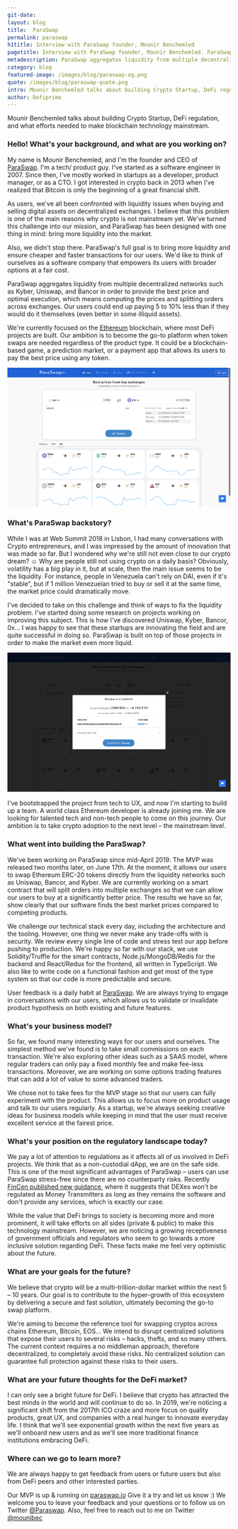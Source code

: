 ```yaml
---
git-date: 
layout: blog
title:  ParaSwap
permalink: paraswap
h1title: Interview with ParaSwap founder, Mounir Benchemled
pagetitle: Interview with ParaSwap founder, Mounir Benchemled. ParaSwap Review.
metadescription: ParaSwap aggregates liquidity from multiple decentralized networks such as Kyber, Uniswap, and Bancor in order to provide the best price and optimal execution, which means computing the prices and splitting orders across exchanges.
category: blog
featured-image: /images/blog/paraswap-og.png
quote: /images/blog/paraswap-quote.png
intro: Mounir Benchemled talks about building Crypto Startup, DeFi regulation, and what efforts needed to make blockchain technology mainstream.
author: Defiprime
---
```

Mounir Benchemled talks about building Crypto Startup, DeFi regulation, and what efforts needed to make blockchain technology mainstream.

### Hello! What's your background, and what are you working on?

My name is Mounir Benchemled, and I'm the founder and CEO of [ParaSwap](https://paraswap.io). I'm a tech/ product guy. I've started as a software engineer in 2007. Since then, I've mostly worked in startups as a developer, product manager, or as a CTO. I got interested in crypto back in 2013 when I've realized that Bitcoin is only the beginning of a great financial shift.

As users, we've all been confronted with liquidity issues when buying and selling digital assets on decentralized exchanges. I believe that this problem is one of the main reasons why crypto is not mainstream yet. We've turned this challenge into our mission, and ParaSwap has been designed with one thing in mind: bring more liquidity into the market.

Also, we didn't stop there. ParaSwap's full goal is to bring more liquidity and ensure cheaper and faster transactions for our users. We'd like to think of ourselves as a software company that empowers its users with broader options at a fair cost.

ParaSwap aggregates liquidity from multiple decentralized networks such as Kyber, Uniswap, and Bancor in order to provide the best price and optimal execution, which means computing the prices and splitting orders across exchanges. Our users could end up paying 5 to 10% less than if they would do it themselves (even better in some illiquid assets).

We're currently focused on the [Ethereum](/ethereum) blockchain, where most DeFi projects are built. Our ambition is to become the go-to platform when token swaps are needed regardless of the product type. It could be a blockchain-based game, a prediction market, or a payment app that allows its users to pay the best price using any token.

![](/images/blog/paraswap2.png)

### What's ParaSwap backstory?

While I was at Web Summit 2018 in Lisbon, I had many conversations with Crypto entrepreneurs, and I was impressed by the amount of innovation that was made so far. But I wondered why we're still not even close to our crypto dream? ☺ Why are people still not using crypto on a daily basis? Obviously, volatility has a big play in it, but at scale, then the main issue seems to be the liquidity. For instance, people in Venezuela can't rely on DAI, even if it's "stable", but if 1 million Venezuelan tried to buy or sell it at the same time, the market price could dramatically move.

I've decided to take on this challenge and think of ways to fix the liquidity problem. I've started doing some research on projects working on improving this subject. This is how I've discovered Uniswap, Kyber, Bancor, 0x... I was happy to see that these startups are innovating the field and are quite successful in doing so. ParaSwap is built on top of those projects in order to make the market even more liquid.

![](images/blog/paraswap1.png)

I've bootstrapped the project from tech to UX, and now I'm starting to build up a team. A world class Ethereum developer is already joining me. We are looking for talented tech and non-tech people to come on this journey. Our ambition is to take crypto adoption to the next level – the mainstream level.

### What went into building the ParaSwap?

We've been working on ParaSwap since mid-April 2019. The MVP was released two months later, on June 17th. At the moment, it allows our users to swap Ethereum ERC-20 tokens directly from the liquidity networks such as Uniswap, Bancor, and Kyber. We are currently working on a smart contract that will split orders into multiple exchanges so that we can allow our users to buy at a significantly better price. The results we have so far, show clearly that our software finds the best market prices compared to competing products.

We challenge our technical stack every day, including the architecture and the tooling. However, one thing we never make any trade-offs with is security. We review every single line of code and stress test our app before pushing to production. We're happy so far with our stack, we use Solidity/Truffle for the smart contracts, Node.js/MongoDB/Redis for the backend and React/Redux for the frontend, all written in TypeScript. We also like to write code on a functional fashion and get most of the type system so that our code is more predictable and secure.

User feedback is a daily habit at [ParaSwap](https://paraswap.io). We are always trying to engage in conversations with our users, which allows us to validate or invalidate product hypothesis on both existing and future features.

### What's your business model?

So far, we found many interesting ways for our users and ourselves. The simplest method we've found is to take small commissions on each transaction. We're also exploring other ideas such as a SAAS model, where regular traders can only pay a fixed monthly fee and make fee-less transactions. Moreover, we are working on some options trading features that can add a lot of value to some advanced traders.

We chose not to take fees for the MVP stage so that our users can fully experiment with the product. This allows us to focus more on product usage and talk to our users regularly. As a startup, we're always seeking creative ideas for business models while keeping in mind that the user must receive excellent service at the fairest price.

### What's your position on the regulatory landscape today?

We pay a lot of attention to regulations as it affects all of us involved in DeFi projects. We think that as a non-custodial dApp, we are on the safe side. This is one of the most significant advantages of ParaSwap – users can use ParaSwap stress-free since there are no counterparty risks. Recently [FinCen published new guidance](https://coincenter.org/entry/fincen-s-new-cryptocurrency-guidance-matches-coin-center-recommendations), where it suggests that DEXes won't be regulated as Money Transmitters as long as they remains the software and don't provide any services, which is exactly our case.

While the value that DeFi brings to society is becoming more and more prominent, it will take efforts on all sides (private & public) to make this technology mainstream. However, we are noticing a growing receptiveness of government officials and regulators who seem to go towards a more inclusive solution regarding DeFi. These facts make me feel very optimistic about the future.

### What are your goals for the future?

We believe that crypto will be a multi-trillion-dollar market within the next 5 – 10 years. Our goal is to contribute to the hyper-growth of this ecosystem by delivering a secure and fast solution, ultimately becoming the go-to swap platform.

We're aiming to become the reference tool for swapping cryptos across chains Ethereum, Bitcoin, EOS... We intend to disrupt centralized solutions that expose their users to several risks – hacks, thefts, and so many others. The current context requires a no middleman approach, therefore decentralized, to completely avoid these risks. No centralized solution can guarantee full protection against these risks to their users.

### What are your future thoughts for the DeFi market?

I can only see a bright future for DeFi. I believe that crypto has attracted the best minds in the world and will continue to do so. In 2019, we're noticing a significant shift from the 2017th ICO craze and more focus on quality products, great UX, and companies with a real hunger to innovate everyday life. I think that we'll see exponential growth within the next five years as we'll onboard new users and as we'll see more traditional finance institutions embracing DeFi.

### Where can we go to learn more?

We are always happy to get feedback from users or future users but also from DeFi peers and other interested parties.

Our MVP is up & running on [paraswap.io](https://paraswap.io) Give it a try and let us know :)
We welcome you to leave your feedback and your questions or to follow us on Twitter [@Paraswap](https://twitter.com/@Paraswap). Also, feel free to reach out to me on Twitter [@mounibec](https://twitter.com/@mounibec)
